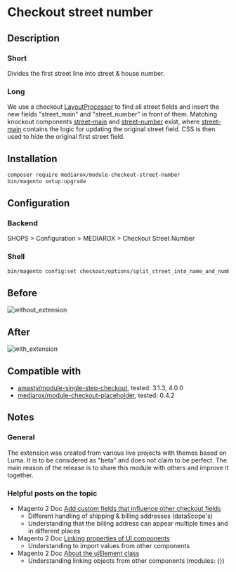 # Checkout street number

## Description
### Short
Divides the first street line into street & house number.
### Long
We use a checkout [LayoutProcessor](https://devdocs.magento.com/guides/v2.4/howdoi/checkout/checkout_custom_checkbox.html) to find all street fields and insert the new fields "street_main" and "street_number" in front of them. 
Matching knockout components [street-main](https://github.com/mediarox/module-checkout-street-number/blob/main/view/frontend/web/js/form/element/street-main.js) and [street-number](https://github.com/mediarox/module-checkout-street-number/blob/main/view/frontend/web/js/form/element/street-number.js) exist, where [street-main](https://github.com/mediarox/module-checkout-street-number/blob/main/view/frontend/web/js/form/element/street-main.js) contains the logic for updating the original street field.
CSS is then used to hide the original first street field.

## Installation
```bash
composer require mediarox/module-checkout-street-number
bin/magento setup:upgrade
```

## Configuration

### Backend
SHOPS > Configuration > MEDIAROX > Checkout Street Number

### Shell
```bash
bin/magento config:set checkout/options/split_street_into_name_and_number 1
```

## Before
![without_extension](https://user-images.githubusercontent.com/32567473/167380501-85011930-86fe-4a73-a86c-9567c9c92cd2.png)

## After
![with_extension](https://user-images.githubusercontent.com/32567473/167380518-b9fd92a0-6074-48a9-8ae9-ed9f5f36100a.png)

## Compatible with

* [amasty/module-single-step-checkout](https://amasty.com/one-step-checkout-for-magento-2.html), tested: 3.1.3, 4.0.0
* [mediarox/module-checkout-placeholder](https://github.com/mediarox/module-checkout-placeholder), tested: 0.4.2

## Notes
### General
The extension was created from various live projects with themes based on Luma. It is to be considered as "beta" and does not claim to be perfect. The main reason of the release is to share this module with others and improve it together.
### Helpful posts on the topic
* Magento 2 Doc [Add custom fields that influence other checkout fields](https://devdocs.magento.com/guides/v2.4/howdoi/checkout/checkout_custom_checkbox.html)
  * Different handling of shipping & billing addresses (dataScope's)
  * Understanding that the billing address can appear multiple times and in different places
* Magento 2 Doc [Linking properties of UI components](https://devdocs.magento.com/guides/v2.4/ui_comp_guide/concepts/ui_comp_linking_concept.html)
  * Understanding to import values from other components
* Magento 2 Doc [About the uiElement class](https://devdocs.magento.com/guides/v2.4/ui_comp_guide/concepts/ui_comp_uielement_concept.html)
  * Understanding linking objects from other components (modules: {})